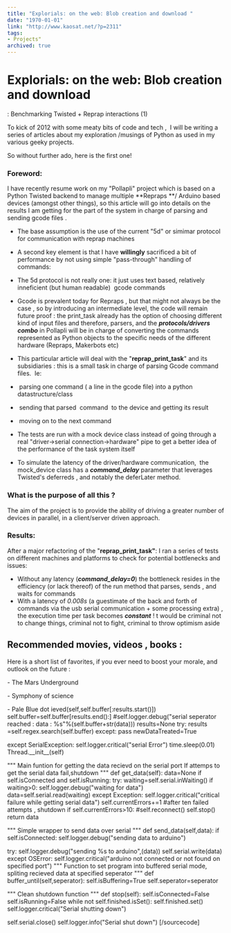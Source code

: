 ```yaml
---
title: "Explorials: on the web: Blob creation and download "
date: "1970-01-01"
link: "http://www.kaosat.net/?p=2311"
tags:
- Projects"
archived: true
---
```




# Explorials: on the web: Blob creation and download  


: Benchmarking Twisted + Reprap interactions (1) 

To kick of 2012 with some meaty bits of code and tech ,  I will be writing a series of articles about my exploration /musings of Python as used in my various geeky projects.

So without further ado, here is the first one!

### Foreword:

I have recently resume work on my "Pollapli" project which is based on a Python Twisted backend to manage multiple **Repraps **/ Arduino based devices (amongst other things), so this article will go into details on the results I am getting for the part of the system in charge of parsing and sending gcode files .

- The base assumption is the use of the current "5d" or simimar protocol for communication with reprap machines
- A second key element is that I have **willingly** sacrificed a bit of performance by not using simple "pass-through" handling of commands:

- The 5d protocol is not really one: it just uses text based, relatively inneficient (but human readable)  gcode commands
- Gcode is prevalent today for Repraps , but that might not always be the case , so by introducing an intermediate level, the code will remain future proof : the print\_task already has the option of choosing different kind of input files and therefore, parsers, and the _**protocols/drivers combo**_ in Pollapli will be in charge of converting the commands represented as Python objects to the specific needs of the different hardware (Repraps, Makerbots etc)

- This particular article will deal with the "**reprap\_print\_task**" and its subsidiaries : this is a small task in charge of parsing Gcode command files.  Ie:

-  parsing one command ( a line in the gcode file) into a python datastructure/class
-  sending that parsed  command  to the device and getting its result
-  moving on to the next command

- The tests are run with a mock device class instead of going through a real "driver->serial connection->hardware" pipe to get a better idea of the performance of the task system itself
- To simulate the latency of the driver/hardware communication,  the mock\_device class has a _**command\_delay**_ parameter that leverages Twisted's deferreds , and notably the deferLater method.

### What is the purpose of all this ?

The aim of the project is to provide the ability of driving a greater number of devices in parallel, in a client/server driven approach.

### Results:

After a major refactoring of the "**reprap\_print\_task"**: I ran a series of tests on different machines and platforms to check for potential bottlenecks and issues:

- Without any latency (_**command\_delay=0**_) the bottleneck resides in the efficiency (or lack thereof) of the run method that parses, sends , and waits for commands
- With a latency of _0.008s_ (a guestimate of the back and forth of commands via the usb serial communication + some processing extra) , the execution time per task becomes _**constant**_ !
t would be criminal not to change things, criminal not to fight, criminal to throw optimism aside

## Recommended movies, videos , books :

Here is a short list of favorites, if you ever need to boost your morale, and outlook on the future :

\- The Mars Underground

\- Symphony of science

\- Pale Blue dot
ieved(self,self.buffer\[:results.start()\]) self.buffer=self.buffer\[results.end():\] #self.logger.debug("serial seperator reached : data : %s"%(self.buffer+str(data))) results=None try: results =self.regex.search(self.buffer) except: pass newDataTreated=True

except SerialException: self.logger.critical("serial Error") time.sleep(0.01) Thread.\_\_init\_\_(self)

""" Main funtion for getting the data recievd on the serial port If attemps to get the serial data fail,shutdown """ def get\_data(self): data=None if self.isConnected and self.isRunning: try: waiting=self.serial.inWaiting() if waiting>0: self.logger.debug("waiting for data") data=self.serial.read(waiting) except Exception: self.logger.critical("critical failure while getting serial data") self.currentErrors+=1 #after ten failed attempts , shutdown if self.currentErrors>10: #self.reconnect() self.stop() return data

""" Simple wrapper to send data over serial """ def send\_data(self,data): if self.isConnected: self.logger.debug("sending data to arduino")

try: self.logger.debug("sending %s to arduino",(data)) self.serial.write(data) except OSError: self.logger.critical("arduino not connected or not found on specified port") """ Function to set program into buffered serial mode, spliting recieved data at specified seperator """ def buffer\_until(self,seperator): self.isBuffering=True self.seperator=seperator

""" Clean shutdown function """ def stop(self): self.isConnected=False self.isRunning=False while not self.finished.isSet(): self.finished.set() self.logger.critical("Serial shutting down")

self.serial.close() self.logger.info("Serial shut down") \[/sourcecode\]
